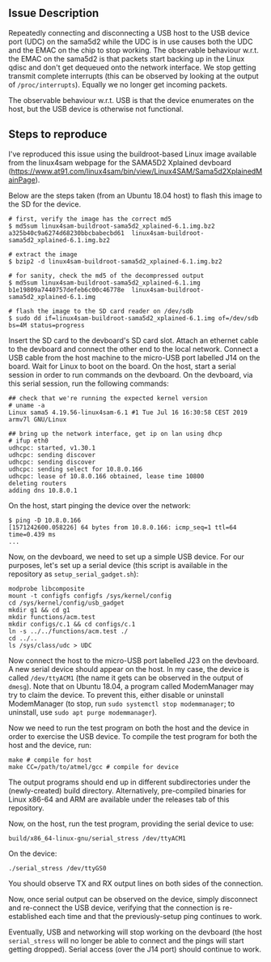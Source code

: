 ## Issue Description

Repeatedly connecting and disconnecting a USB host to the USB device port (UDC)
on the sama5d2 while the UDC is in use causes both the UDC and the EMAC on the
chip to stop working. The observable behaviour w.r.t. the EMAC on the sama5d2 is
that packets start backing up in the Linux qdisc and don't get dequeued onto the
network interface. We stop getting transmit complete interrupts (this can be
observed by looking at the output of `/proc/interrupts`). Equally we no longer get
incoming packets.

The observable behaviour w.r.t. USB is that the device enumerates on the host,
but the USB device is otherwise not functional.

## Steps to reproduce

I've reproduced this issue using the buildroot-based Linux image
available from the linux4sam webpage for the SAMA5D2 Xplained devboard
(https://www.at91.com/linux4sam/bin/view/Linux4SAM/Sama5d2XplainedMainPage).

Below are the steps taken (from an Ubuntu 18.04 host) to flash this image to the
SD for the device.

```
# first, verify the image has the correct md5
$ md5sum linux4sam-buildroot-sama5d2_xplained-6.1.img.bz2
a325b40c9a6274d68230bbcbabecbd61  linux4sam-buildroot-sama5d2_xplained-6.1.img.bz2

# extract the image
$ bzip2 -d linux4sam-buildroot-sama5d2_xplained-6.1.img.bz2

# for sanity, check the md5 of the decompressed output
$ md5sum linux4sam-buildroot-sama5d2_xplained-6.1.img
b1e19809a7440757defeb6c00c46778e  linux4sam-buildroot-sama5d2_xplained-6.1.img

# flash the image to the SD card reader on /dev/sdb
$ sudo dd if=linux4sam-buildroot-sama5d2_xplained-6.1.img of=/dev/sdb bs=4M status=progress
```

Insert the SD card to the devboard's SD card slot. Attach an ethernet cable to
the devboard and connect the other end to the local network. Connect a USB cable
from the host machine to the micro-USB port labelled J14 on the board.  Wait for
Linux to boot on the board. On the host, start a serial session in order to run
commands on the devboard. On the devboard, via this serial session, run the
following commands:

```
## check that we're running the expected kernel version
# uname -a
Linux sama5 4.19.56-linux4sam-6.1 #1 Tue Jul 16 16:30:58 CEST 2019 armv7l GNU/Linux

## bring up the network interface, get ip on lan using dhcp
# ifup eth0
udhcpc: started, v1.30.1
udhcpc: sending discover
udhcpc: sending discover
udhcpc: sending select for 10.8.0.166
udhcpc: lease of 10.8.0.166 obtained, lease time 10800
deleting routers
adding dns 10.8.0.1
```

On the host, start pinging the device over the network:
```
$ ping -D 10.8.0.166
[1571242600.058226] 64 bytes from 10.8.0.166: icmp_seq=1 ttl=64 time=0.439 ms
...
```

Now, on the devboard, we need to set up a simple USB device. For our purposes,
let's set up a serial device (this script is available in the repository
as `setup_serial_gadget.sh`):

```
modprobe libcomposite
mount -t configfs configfs /sys/kernel/config
cd /sys/kernel/config/usb_gadget
mkdir g1 && cd g1
mkdir functions/acm.test
mkdir configs/c.1 && cd configs/c.1
ln -s ../../functions/acm.test ./
cd ../..
ls /sys/class/udc > UDC
```

Now connect the host to the micro-USB port labelled J23 on the devboard. A new
serial device should appear on the host. In my case, the device is called
`/dev/ttyACM1` (the name it gets can be observed in the output of `dmesg`). Note
that on Ubuntu 18.04, a program called ModemManager may try to claim the device.
To prevent this, either disable or uninstall ModemManager (to stop, run
`sudo systemctl stop modemmanager`; to uninstall, use `sudo apt purge modemmanager`).

Now we need to run the test program on both the host and the device in order to
exercise the USB device. To compile the test program for both the host and the
device, run:

```
make # compile for host
make CC=/path/to/atmel/gcc # compile for device
```

The output programs should end up in different subdirectories under the
(newly-created) build directory. Alternatively, pre-compiled binaries for Linux
x86-64 and ARM are available under the releases tab of this repository.

Now, on the host, run the test program, providing the serial device to use:

```
build/x86_64-linux-gnu/serial_stress /dev/ttyACM1
```

On the device:
```
./serial_stress /dev/ttyGS0
```

You should observe TX and RX output lines on both sides of the connection.

Now, once serial output can be observed on the device, simply disconnect and
re-connect the USB device, verifying that the connection is re-established each
time and that the previously-setup ping continues to work.

Eventually, USB and networking will stop working on the devboard (the host
`serial_stress` will no longer be able to connect and the pings will start getting
dropped). Serial access (over the J14 port) should continue to work.
